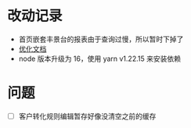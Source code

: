 # 改动记录

- 首页嵌套丰景台的报表由于查询过慢，所以暂时下掉了
- [优化文档](https://confluence.sf-express.com/pages/viewpage.action?pageId=372089373)
- node 版本升级为 16，使用 yarn v1.22.15 来安装依赖

# 问题

- [ ] 客户转化规则编辑暂存好像没清空之前的缓存
